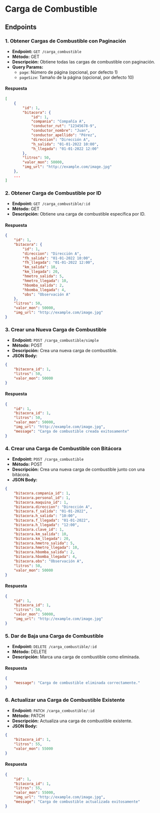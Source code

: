 # Carga de Combustible

## Endpoints

### 1. Obtener Cargas de Combustible con Paginación
- **Endpoint:** `GET /carga_combustible`
- **Método:** GET
- **Descripción:** Obtiene todas las cargas de combustible con paginación.
- **Query Params:**
  - `page`: Número de página (opcional, por defecto 1)
  - `pageSize`: Tamaño de la página (opcional, por defecto 10)

#### Respuesta
```json
[
    {
        "id": 1,
        "bitacora": {
            "id": 1,
            "compania": "Compañía A",
            "conductor_rut": "12345678-9",
            "conductor_nombre": "Juan",
            "conductor_apellido": "Pérez",
            "direccion": "Dirección A",
            "h_salida": "01-01-2022 10:00",
            "h_llegada": "01-01-2022 12:00"
        },
        "litros": 50,
        "valor_mon": 50000,
        "img_url": "http://example.com/image.jpg"
    },
    ...
]
```

### 2. Obtener Carga de Combustible por ID
- **Endpoint:** `GET /carga_combustible/:id`
- **Método:** GET
- **Descripción:** Obtiene una carga de combustible específica por ID.

#### Respuesta
```json
{
    "id": 1,
    "bitacora": {
        "id": 1,
        "direccion": "Dirección A",
        "fh_salida": "01-01-2022 10:00",
        "fh_llegada": "01-01-2022 12:00",
        "km_salida": 10,
        "km_llegada": 20,
        "hmetro_salida": 5,
        "hmetro_llegada": 10,
        "hbomba_salida": 2,
        "hbomba_llegada": 4,
        "obs": "Observación A"
    },
    "litros": 50,
    "valor_mon": 50000,
    "img_url": "http://example.com/image.jpg"
}
```

### 3. Crear una Nueva Carga de Combustible
- **Endpoint:** `POST /carga_combustible/simple`
- **Método:** POST
- **Descripción:** Crea una nueva carga de combustible.
- **JSON Body:**
```json
{
    "bitacora_id": 1,
    "litros": 50,
    "valor_mon": 50000
}
```

#### Respuesta
```json
{
    "id": 1,
    "bitacora_id": 1,
    "litros": 50,
    "valor_mon": 50000,
    "img_url": "http://example.com/image.jpg",
    "message": "Carga de combustible creada exitosamente"
}
```

### 4. Crear una Carga de Combustible con Bitácora
- **Endpoint:** `POST /carga_combustible`
- **Método:** POST
- **Descripción:** Crea una nueva carga de combustible junto con una bitácora.
- **JSON Body:**
```json
{
    "bitacora.compania_id": 1,
    "bitacora.personal_id": 1,
    "bitacora.maquina_id": 1,
    "bitacora.direccion": "Dirección A",
    "bitacora.f_salida": "01-01-2022",
    "bitacora.h_salida": "10:00",
    "bitacora.f_llegada": "01-01-2022",
    "bitacora.h_llegada": "12:00",
    "bitacora.clave_id": 1,
    "bitacora.km_salida": 10,
    "bitacora.km_llegada": 20,
    "bitacora.hmetro_salida": 5,
    "bitacora.hmetro_llegada": 10,
    "bitacora.hbomba_salida": 2,
    "bitacora.hbomba_llegada": 4,
    "bitacora.obs": "Observación A",
    "litros": 50,
    "valor_mon": 50000
}
```

#### Respuesta
```json
{
    "id": 1,
    "bitacora_id": 1,
    "litros": 50,
    "valor_mon": 50000,
    "img_url": "http://example.com/image.jpg"
}
```

### 5. Dar de Baja una Carga de Combustible
- **Endpoint:** `DELETE /carga_combustible/:id`
- **Método:** DELETE
- **Descripción:** Marca una carga de combustible como eliminada.

#### Respuesta
```json
{
    "message": "Carga de combustible eliminada correctamente."
}
```

### 6. Actualizar una Carga de Combustible Existente
- **Endpoint:** `PATCH /carga_combustible/:id`
- **Método:** PATCH
- **Descripción:** Actualiza una carga de combustible existente.
- **JSON Body:**
```json
{
    "bitacora_id": 1,
    "litros": 55,
    "valor_mon": 55000
}
```

#### Respuesta
```json
{
    "id": 1,
    "bitacora_id": 1,
    "litros": 55,
    "valor_mon": 55000,
    "img_url": "http://example.com/image.jpg",
    "message": "Carga de combustible actualizada exitosamente"
}
```